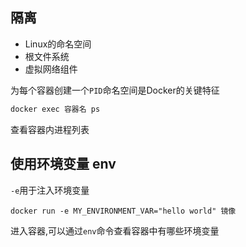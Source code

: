 ## 隔离
- Linux的命名空间
- 根文件系统
- 虚拟网络组件

为每个容器创建一个`PID`命名空间是Docker的关键特征
```bash
docker exec 容器名 ps
```
查看容器内进程列表

## 使用环境变量 env
`-e`用于注入环境变量
```
docker run -e MY_ENVIRONMENT_VAR="hello world" 镜像 
```
进入容器,可以通过`env`命令查看容器中有哪些环境变量

